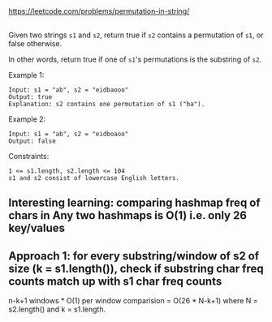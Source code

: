 ##

https://leetcode.com/problems/permutation-in-string/

##
Given two strings `s1` and `s2`, return true if `s2` contains a permutation of `s1`, or false otherwise.

In other words, return true if one of `s1`'s permutations is the substring of `s2`.

 
Example 1:
```
Input: s1 = "ab", s2 = "eidbaooo"
Output: true
Explanation: s2 contains one permutation of s1 ("ba").
```
Example 2:
```
Input: s1 = "ab", s2 = "eidboaoo"
Output: false
 ```

Constraints:
```
1 <= s1.length, s2.length <= 104
s1 and s2 consist of lowercase English letters.
```

## Interesting learning: comparing hashmap freq of chars in Any two hashmaps is O(1) i.e. only 26 key/values

## Approach 1: for every substring/window of s2 of size (k = s1.length()), check if substring char freq counts match up with s1 char freq counts

n-k+1 windows * O(1) per window comparision = O(26 * N-k+1) where N = s2.length() and k = s1.length.







